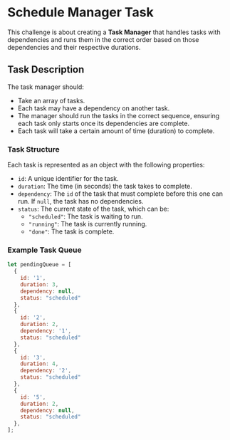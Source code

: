 # Schedule Manager Task

This challenge is about creating a **Task Manager** that handles tasks with dependencies and runs them in the correct order based on those dependencies and their respective durations. 

## Task Description

The task manager should:
- Take an array of tasks.
- Each task may have a dependency on another task.
- The manager should run the tasks in the correct sequence, ensuring each task only starts once its dependencies are complete.
- Each task will take a certain amount of time (duration) to complete.

### Task Structure
Each task is represented as an object with the following properties:
- `id`: A unique identifier for the task.
- `duration`: The time (in seconds) the task takes to complete.
- `dependency`: The `id` of the task that must complete before this one can run. If `null`, the task has no dependencies.
- `status`: The current state of the task, which can be:
  - `"scheduled"`: The task is waiting to run.
  - `"running"`: The task is currently running.
  - `"done"`: The task is complete.

### Example Task Queue

```javascript
let pendingQueue = [
  {
    id: '1',
    duration: 3,
    dependency: null,
    status: "scheduled"
  },
  {
    id: '2',
    duration: 2,
    dependency: '1',
    status: "scheduled"
  },
  {
    id: '3',
    duration: 4,
    dependency: '2',
    status: "scheduled"
  },
  {
    id: '5',
    duration: 2,
    dependency: null,
    status: "scheduled"
  },
];
